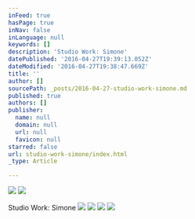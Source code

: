 ```yaml
---
inFeed: true
hasPage: true
inNav: false
inLanguage: null
keywords: []
description: 'Studio Work: Simone'
datePublished: '2016-04-27T19:39:13.052Z'
dateModified: '2016-04-27T19:38:47.669Z'
title: ''
author: []
sourcePath: _posts/2016-04-27-studio-work-simone.md
published: true
authors: []
publisher:
  name: null
  domain: null
  url: null
  favicon: null
starred: false
url: studio-work-simone/index.html
_type: Article

---
```

![](https://the-grid-user-content.s3-us-west-2.amazonaws.com/7eae9d91-25eb-4bad-b379-f69dd22d2307.jpg)
![](https://the-grid-user-content.s3-us-west-2.amazonaws.com/259d2b80-58cb-4482-9b2a-0433c5acfc70.jpg)

Studio Work: Simone
![](https://the-grid-user-content.s3-us-west-2.amazonaws.com/45867674-5bcf-445f-8195-3bab747a92a9.jpg)
![](https://the-grid-user-content.s3-us-west-2.amazonaws.com/ba9db50d-4b35-4637-a730-86cc43d18255.jpg)
![](https://the-grid-user-content.s3-us-west-2.amazonaws.com/6e636bc8-47df-4d83-b253-b4e28eace3cc.jpg)
![](https://the-grid-user-content.s3-us-west-2.amazonaws.com/c3cb1608-75df-4ece-9763-0210a91a46ea.jpg)
